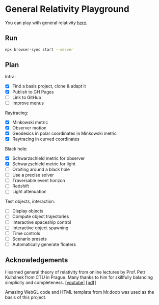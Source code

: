 # General Relativity Playground

You can play with general relativity [here](https://potocpav.github.io/general-relativity/).

## Run

```sh
npx browser-sync start --server
```

## Plan

Infra:

- [x] Find a basis project, clone & adapt it
- [x] Publish to GH Pages
- [ ] Link to GitHub
- [ ] Improve menus

Raytracing:

- [x] Minkowski metric
- [x] Observer motion
- [x] Geodesics in polar coordinates in Minkowski metric
- [x] Raytracing in curved coordinates

Black hole:

- [x] Schwarzschield metric for observer
- [x] Schwarzschield metric for light
- [ ] Orbiting around a black hole
- [ ] Use a precise solver
- [ ] Traversable event horizon
- [ ] Redshift
- [ ] Light attenuation

Test objects, interaction:

- [ ] Display objects
- [ ] Compute object trajectories
- [ ] Interactive spaceship control
- [ ] Interactive object spawning
- [ ] Time controls
- [ ] Scenario presets
- [ ] Automatically generate floaters

## Acknowledgements

I learned general theory of relativity from online lectures by Prof. Petr Kulhánek from CTU in Prague. Many thanks to him for skillfully balancing simplicity and completeness. [[youtube]](https://www.youtube.com/playlist?list=PLYYRBJzen2aCH6Mipd2zGG01MRVQZQ_V2) [[pdf]](http://www.aldebaran.cz/studium/otr.pdf)

Amazing WebGL code and HTML template from Mr.doob was used as the basis of this project.
